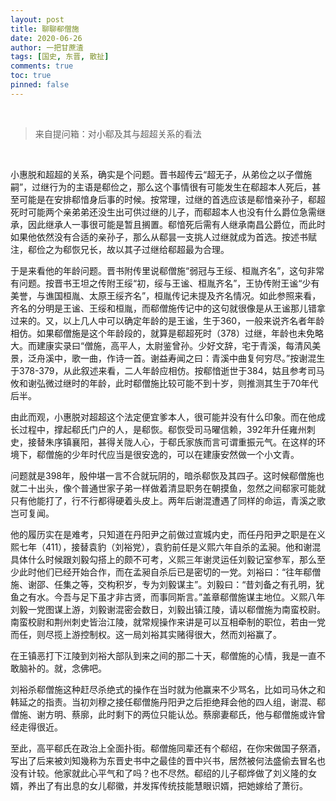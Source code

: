 ```yaml
---
layout: post
title: 聊聊郗僧施
date: 2020-06-26
author: 一把甘蔗渣
tags: [国史, 东晋, 散扯]
comments: true
toc: true
pinned: false
---
```


<br/>

>来自提问箱：对小郗及其与超超关系的看法

<br/>


小惠脱和超超的关系，确实是个问题。晋书超传云“超无子，从弟俭之以子僧施嗣”，过继行为的主语是郗俭之，那么这个事情很有可能发生在郗超本人死后，甚至可能是在安排郗愔身后事的时候。按常理，过继的首选应该是郗愔亲孙子，郗超死时可能两个亲弟弟还没生出可供过继的儿子，而郗超本人也没有什么爵位急需继承，因此继承人一事很可能是暂且搁置。郗愔死后需有人继承南昌公爵位，而此时如果他依然没有合适的亲孙子，那么从郗昙一支挑人过继就成为首选。按述书赋注，郗俭之为郗恢兄长，故以其子过继给郗超最为合理。

于是来看他的年龄问题。晋书附传里说郗僧施“弱冠与王绥、桓胤齐名”，这句非常有问题。按晋书王坦之传附王绥“初，绥与王谧、桓胤齐名”，王协传附王谧“少有美誉，与谯国桓胤、太原王绥齐名”，桓胤传记未提及齐名情况。如此参照来看，齐名的分明是王谧、王绥和桓胤，而郗僧施传记中的这句就很像是从王谧那儿错拿过来的。又，以上几人中可以确定年龄的是王谧，生于360，一般来说齐名者年龄相仿。如果郗僧施是这个年龄段的，就算是郗超死时（378）过继，年龄也未免略大。而建康实录曰“僧施，高平人，太尉鉴曾孙。少好文辞，宅于青溪，每清风美景，泛舟溪中，歌一曲，作诗一首。谢益寿闻之曰：青溪中曲复何穷尽。”按谢混生于378-379，从此叙述来看，二人年龄应相仿。按郗愔逝世于384，姑且参考司马攸和谢弘微过继时的年龄，此时郗僧施比较可能不到十岁，则推测其生于70年代后半。

由此而观，小惠脱对超超这个法定便宜爹本人，很可能并没有什么印象。而在他成长过程中，撑起郗氏门户的人，是郗恢。郗恢受司马曜信赖，392年升任雍州刺史，接替朱序镇襄阳，甚得关陇人心，于郗氏家族而言可谓重振元气。在这样的环境下，郗僧施的少年时代应当是很安逸的，可以在建康安然做一个小文青。

问题就是398年，殷仲堪一言不合就玩阴的，暗杀郗恢及其四子。这时候郗僧施也就二十出头，像个普通世家子弟一样做着清显职务在朝摸鱼，忽然之间郗家可能就只有他能打了，行不行都得硬着头皮上。两年后谢混遭遇了同样的命运，青溪之歌岂可复闻。

他的履历实在是难考，只知道在丹阳尹之前做过宣城内史，而任丹阳尹之职是在义熙七年（411），接替袁豹（刘裕党），袁豹前任是义熙六年自杀的孟昶。他和谢混具体什么时候跟刘毅勾搭上的颇不可考，义熙三年谢灵运任刘毅记室参军，那么至少此时他们已经开始合作，而在孟昶自杀后已是密切的一党。刘裕曰：“往年郗僧施、谢邵、任集之等，交构积岁，专为刘毅谋主”。刘毅曰：“昔刘备之有孔明，犹鱼之有水。今吾与足下虽才非古贤，而事同斯言。”盖章郗僧施谋主地位。义熙八年刘毅一党图谋上游，刘毅谢混密会数日，刘毅出镇江陵，请以郗僧施为南蛮校尉。南蛮校尉和荆州刺史皆治江陵，就常规操作来讲是可以互相牵制的职位，若由一党而任，则尽揽上游控制权。这一局刘裕其实赌得很大，然而刘裕赢了。

在王镇恶打下江陵到刘裕大部队到来之间的那二十天，郗僧施的心情，我是一直不敢脑补的。就，念佛吧。

刘裕杀郗僧施这种赶尽杀绝式的操作在当时就为他赢来不少骂名，比如司马休之和韩延之的指责。当初刘穆之接任郗僧施丹阳尹之后拒绝拜会他的四人组，谢混、郗僧施、谢方明、蔡廓，此时剩下的两位只能认怂。蔡廓妻郗氏，他与郗僧施或许曾经走得很近。

至此，高平郗氏在政治上全面扑街。郗僧施同辈还有个郗绍，在你宋做国子祭酒，写出了后来被刘知幾称为东晋史书中之最佳的晋中兴书，居然被何法盛偷去冒名也没有计较。他家就此心平气和了吗？也不尽然。郗绍的儿子郗烨做了刘义隆的女婿，养出了有出息的女儿郗徽，并发挥传统技能慧眼识婿，把她嫁给了萧衍。

<br/>
